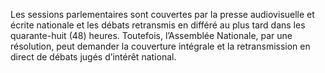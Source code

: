 Les sessions parlementaires sont couvertes par la presse audiovisuelle et écrite nationale et les débats retransmis en différé au plus tard dans les quarante-huit (48) heures.
Toutefois, l’Assemblée Nationale, par une résolution, peut demander la couverture intégrale et la retransmission en direct de débats jugés d’intérêt national.